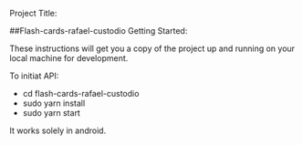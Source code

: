Project Title:

##Flash-cards-rafael-custodio Getting Started:

These instructions will get you a copy of the project up and running on your local machine for development.

To initiat API:

* cd flash-cards-rafael-custodio
* sudo yarn install
* sudo yarn start

It works solely in android.

